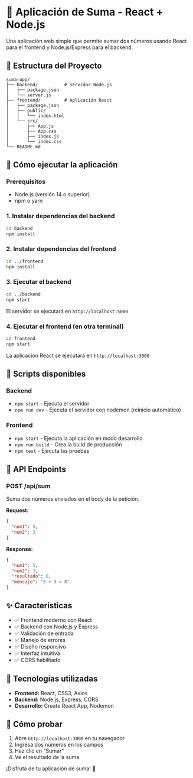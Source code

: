 # 🧮 Aplicación de Suma - React + Node.js

Una aplicación web simple que permite sumar dos números usando React para el frontend y Node.js/Express para el backend.

## 📁 Estructura del Proyecto

```
suma-app/
├── backend/          # Servidor Node.js
│   ├── package.json
│   └── server.js
├── frontend/         # Aplicación React
│   ├── package.json
│   ├── public/
│   │   └── index.html
│   └── src/
│       ├── App.js
│       ├── App.css
│       ├── index.js
│       └── index.css
└── README.md
```

## 🚀 Cómo ejecutar la aplicación

### Prerequisitos
- Node.js (versión 14 o superior)
- npm o yarn

### 1. Instalar dependencias del backend

```bash
cd backend
npm install
```

### 2. Instalar dependencias del frontend

```bash
cd ../frontend
npm install
```

### 3. Ejecutar el backend

```bash
cd ../backend
npm start
```

El servidor se ejecutará en `http://localhost:5000`

### 4. Ejecutar el frontend (en otra terminal)

```bash
cd frontend
npm start
```

La aplicación React se ejecutará en `http://localhost:3000`

## 🔧 Scripts disponibles

### Backend
- `npm start` - Ejecuta el servidor
- `npm run dev` - Ejecuta el servidor con nodemon (reinicio automático)

### Frontend
- `npm start` - Ejecuta la aplicación en modo desarrollo
- `npm run build` - Crea la build de producción
- `npm test` - Ejecuta las pruebas

## 📡 API Endpoints

### POST /api/sum
Suma dos números enviados en el body de la petición.

**Request:**
```json
{
  "num1": 5,
  "num2": 3
}
```

**Response:**
```json
{
  "num1": 5,
  "num2": 3,
  "resultado": 8,
  "mensaje": "5 + 3 = 8"
}
```

## ✨ Características

- ✅ Frontend moderno con React
- ✅ Backend con Node.js y Express
- ✅ Validación de entrada
- ✅ Manejo de errores
- ✅ Diseño responsivo
- ✅ Interfaz intuitiva
- ✅ CORS habilitado

## 🎨 Tecnologías utilizadas

- **Frontend:** React, CSS3, Axios
- **Backend:** Node.js, Express, CORS
- **Desarrollo:** Create React App, Nodemon

## 🧪 Cómo probar

1. Abre `http://localhost:3000` en tu navegador
2. Ingresa dos números en los campos
3. Haz clic en "Sumar"
4. Ve el resultado de la suma

¡Disfruta de tu aplicación de suma! 🎉
